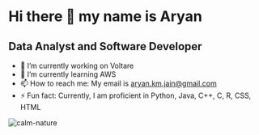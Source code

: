 # Hi there 👋 my name is Aryan
## Data Analyst and Software Developer

- 🔭 I’m currently working on Voltare
- 🌱 I’m currently learning AWS
- 📫 How to reach me: My email is aryan.km.jain@gmail.com
- ⚡ Fun fact: Currently, I am proficient in Python, Java, C++, C, R, CSS, HTML




![calm-nature](https://github.com/AryanJain-21/AryanJain-21/assets/149397817/31a30a4a-3d21-419e-b0dc-e427f4efeeb1)

